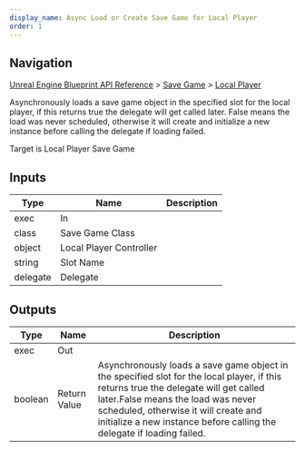 ```yaml
---
display_name: Async Load or Create Save Game for Local Player
order: 1
---
```

## Navigation

[Unreal Engine Blueprint API Reference](https://dev.epicgames.com/documentation/en-us/unreal-engine/BlueprintAPI) > [Save Game](https://dev.epicgames.com/documentation/en-us/unreal-engine/BlueprintAPI/SaveGame) > [Local Player](https://dev.epicgames.com/documentation/en-us/unreal-engine/BlueprintAPI/SaveGame/LocalPlayer)

Asynchronously loads a save game object in the specified slot for the local player, if this returns true the delegate will get called later.
False means the load was never scheduled, otherwise it will create and initialize a new instance before calling the delegate if loading failed.

Target is Local Player Save Game

## Inputs

| Type | Name | Description |
| --- | --- | --- |
| exec | In |  |
| class | Save Game Class |  |
| object | Local Player Controller |  |
| string | Slot Name |  |
| delegate | Delegate |  |

## Outputs

| Type | Name | Description |
| --- | --- | --- |
| exec | Out |  |
| boolean | Return Value | Asynchronously loads a save game object in the specified slot for the local player, if this returns true the delegate will get called later.False means the load was never scheduled, otherwise it will create and initialize a new instance before calling the delegate if loading failed. |

